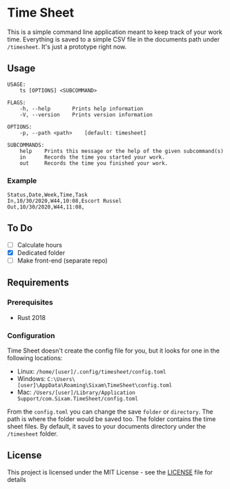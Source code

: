 # Time Sheet

This is a simple command line application meant to keep track of your work time. Everything is saved to a simple CSV file in the documents path under ``/timesheet``. It's just a prototype right now.

## Usage

```
USAGE:
    ts [OPTIONS] <SUBCOMMAND>

FLAGS:
    -h, --help       Prints help information
    -V, --version    Prints version information

OPTIONS:
    -p, --path <path>    [default: timesheet]

SUBCOMMANDS:
    help    Prints this message or the help of the given subcommand(s)
    in      Records the time you started your work.
    out     Records the time you finished your work.
```

### Example

```csv
Status,Date,Week,Time,Task
In,10/30/2020,W44,10:08,Escort Russel
Out,10/30/2020,W44,11:08,
```

## To Do

- [ ] Calculate hours
- [x] Dedicated folder
- [ ] Make front-end (separate repo)

## Requirements

### Prerequisites

- Rust 2018

### Configuration

Time Sheet doesn't create the config file for you, but it looks for one in the following locations:

- Linux: ``/home/[user]/.config/timesheet/config.toml``
- Windows: ``C:\Users\[user]\AppData\Roaming\Sixam\TimeSheet\config.toml``
- Mac: ``/Users/[user]/Library/Application Support/com.Sixam.TimeSheet/config.toml``

From the ``config.toml`` you can change the save ``folder`` or ``directory``. The path is where the folder would be saved too. The folder contains the time sheet files. By default, it saves to your documents directory under the ``/timesheet`` folder.

## License

This project is licensed under the MIT License - see the [LICENSE](LICENSE) file for details